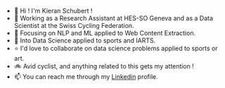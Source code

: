 
<!--
**K-Schubert/K-Schubert** is a ✨ _special_ ✨ repository because its `README.md` (this file) appears on your GitHub profile.

Here are some ideas to get you started:

- 🔭 I’m currently working on ...
- 🌱 I’m currently learning ...
- 👯 I’m looking to collaborate on ...
- 🤔 I’m looking for help with ...
- 💬 Ask me about ...
- 📫 How to reach me: ...
- 😄 Pronouns: ...
- ⚡ Fun fact: ...
-->

- 👋 Hi ! I'm Kieran Schubert !
- :office: Working as a Research Assistant at HES-SO Geneva and as a Data Scientist at the Swiss Cycling Federation.
- :closed_book: Focusing on NLP and ML applied to Web Content Extraction.
- :eyes: Into Data Science applied to sports and IARTS.
- :star: I'd love to collaborate on data science problems applied to sports or art.
- :bike: Avid cyclist, and anything related to this gets my attention !
- :mailbox: You can reach me through my [Linkedin](https://www.linkedin.com/in/kieran-schubert-110772137/) profile.
